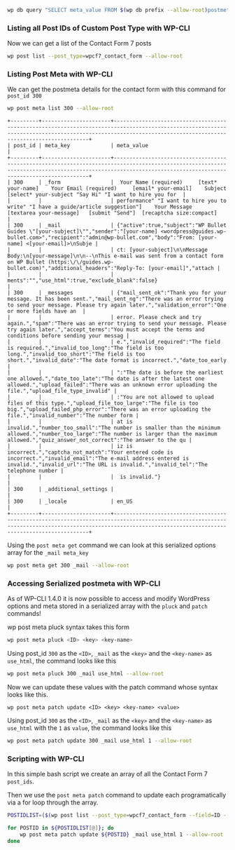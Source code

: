 
```bash
wp db query "SELECT meta_value FROM $(wp db prefix --allow-root)postmeta WHERE post_id = 300 AND meta_key = '_mail'" --allow-root
```

### Listing all Post IDs of Custom Post Type with WP-CLI

Now we can get a list of the Contact Form 7 posts

```bash
wp post list --post_type=wpcf7_contact_form --allow-root
```


### Listing Post Meta with WP-CLI

We can get the postmeta details for the contact form with this command for `post_id 300`

```bash
wp post meta list 300 --allow-root
```

```
+---------+----------------------+----------------------------------------------------------------------------------------------------------------------------------------------------------------------------------------------------------+
| post_id | meta_key             | meta_value                                                                                                                                                                                               |
+---------+----------------------+----------------------------------------------------------------------------------------------------------------------------------------------------------------------------------------------------------+
| 300     | _form                |  Your Name (required)     [text* your-name]    Your Email (required)     [email* your-email]    Subject     [select* your-subject "Say Hi" "I want to hire you for  |
|         |                      | performance" "I want to hire you to write" "I have a guide/article suggestion"]    Your Message     [textarea your-message]   [submit "Send"]  [recaptcha size:compact]           |
| 300     | _mail                | {"active":true,"subject":"WP Bullet Guides \"[your-subject]\"","sender":"[your-name] <wordpress@guides.wp-bullet.com>","recipient":"admin@wp-bullet.com","body":"From: [your-name] <[your-email]>\nSubje |
|         |                      | ct: [your-subject]\n\nMessage Body:\n[your-message]\n\n--\nThis e-mail was sent from a contact form on WP Bullet (https:\/\/guides.wp-bullet.com)","additional_headers":"Reply-To: [your-email]","attach |
|         |                      | ments":"","use_html":true,"exclude_blank":false}                                                                                                                                                         |
| 300     | _messages            | {"mail_sent_ok":"Thank you for your message. It has been sent.","mail_sent_ng":"There was an error trying to send your message. Please try again later.","validation_error":"One or more fields have an  |
|         |                      | error. Please check and try again.","spam":"There was an error trying to send your message. Please try again later.","accept_terms":"You must accept the terms and conditions before sending your messag |
|         |                      | e.","invalid_required":"The field is required.","invalid_too_long":"The field is too long.","invalid_too_short":"The field is too short.","invalid_date":"The date format is incorrect.","date_too_early |
|         |                      | ":"The date is before the earliest one allowed.","date_too_late":"The date is after the latest one allowed.","upload_failed":"There was an unknown error uploading the file.","upload_file_type_invalid" |
|         |                      | :"You are not allowed to upload files of this type.","upload_file_too_large":"The file is too big.","upload_failed_php_error":"There was an error uploading the file.","invalid_number":"The number form |
|         |                      | at is invalid.","number_too_small":"The number is smaller than the minimum allowed.","number_too_large":"The number is larger than the maximum allowed.","quiz_answer_not_correct":"The answer to the qu |
|         |                      | iz is incorrect.","captcha_not_match":"Your entered code is incorrect.","invalid_email":"The e-mail address entered is invalid.","invalid_url":"The URL is invalid.","invalid_tel":"The telephone number |
|         |                      |  is invalid."}                                                                                                                                                                                           |
| 300     | _additional_settings |                                                                                                                                                                                                          |
| 300     | _locale              | en_US                                                                                                                                                                                                    |
+---------+----------------------+----------------------------------------------------------------------------------------------------------------------------------------------------------------------------------------------------------+
```

Using the `post meta get` command we can look at this serialized options array for the `_mail meta_key`

```bash
wp post meta get 300 _mail --allow-root
```


### Accessing Serialized postmeta with WP-CLI

As of WP-CLI 1.4.0 it is now possible to access and modify WordPress options and meta stored in a serialized array with the `pluck` and `patch` commands!

wp post meta pluck syntax takes this form

```bash
wp post meta pluck <ID> <key> <key-name>
```

Using post\_id `300` as the `<ID>`, `_mail` as the `<key>` and the `<key-name>` as `use_html`, the command looks like this

```bash
wp post meta pluck 300 _mail use_html --allow-root
```


Now we can update these values with the patch command whose syntax looks like this.

```
wp post meta patch update <ID> <key> <key-name> <value>
```

Using post\_id `300` as the `<ID>`, `_mail` as the `<key>` and the `<key-name>` as `use_html` with the `1` as `value`, the command looks like this

```bash
wp post meta patch update 300 _mail use_html 1 --allow-root
```

### Scripting with WP-CLI

In this simple bash script we create an array of all the Contact Form 7 `post_ids`.

Then we use the `post meta patch` command to update each programatically via a for loop through the array.

```bash
POSTIDLIST=($(wp post list --post_type=wpcf7_contact_form --field=ID --allow-root))

for POSTID in ${POSTIDLIST[@]}; do
    wp post meta patch update ${POSTID} _mail use_html 1 --allow-root
done
```
